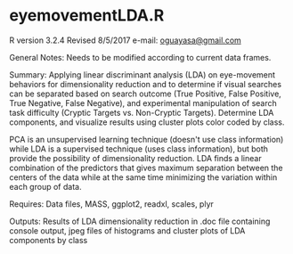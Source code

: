 
# eyemovementLDA.R
R version 3.2.4 Revised
8/5/2017
e-mail: oguayasa@gmail.com

General Notes: Needs to be modified according to current data frames. 

Summary:
Applying linear discriminant analysis (LDA) on eye-movement behaviors for 
dimensionality reduction and to determine if visual searches can be 
separated based on search outcome (True Positive, False Positive, 
True Negative, False Negative), and experimental manipulation of search task
difficulty (Cryptic Targets vs. Non-Cryptic Targets). Determine LDA 
components, and visualize results using cluster plots color coded by class. 

PCA is an unsupervised learning technique (doesn't use class information) 
while LDA is a supervised technique (uses class information), but both provide
the possibility of dimensionality reduction. LDA finds a linear combination 
of the predictors that gives maximum separation between the centers of the 
data while at the same time minimizing the variation within each group of data.

Requires: Data files, MASS, ggplot2, readxl, scales, plyr

Outputs: Results of LDA dimensionality reduction in .doc file containing 
console output, jpeg files of histograms and cluster plots of LDA components 
by class

